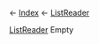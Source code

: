 ← [Index](Api-Index) ← [ListReader<T>](VRage.Collections.ListReader`1)

[ListReader<T>](VRage.Collections.ListReader`1) Empty

